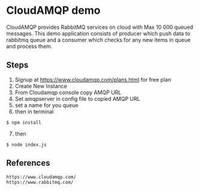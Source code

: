 # CloudAMQP demo

CloudAMQP provides RabbitMQ services on cloud with Max 10 000 queued messages. This demo application consists of producer which push data to rabbitmq queue and a consumer which checks for any new items in queue and process them.

## Steps

1. Signup at https://www.cloudamqp.com/plans.html for free plan
2. Create New Instance
3. From Cloudamqp console copy AMQP URL
4. Set amqpserver in config file to copied AMQP URL
5. set a name for you queue
6. then in terminal

```console
$ npm install
```

7. then

```console
$ node index.js
```

## References

```console
https://www.cloudamqp.com/
https://www.rabbitmq.com/
```
